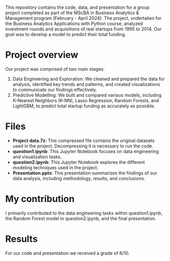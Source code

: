 This repository contains the code, data, and presentation for a group project completed as part of the MScBA in Business Analytics & Management program (February - April 2024). The project, undertaken for the Business Analytics Applications with Python course, analyzed investment rounds and acquisitions of real startups from 1995 to 2014. Our goal was to develop a model to predict their total funding.

# Project overview
Our project was comprised of two main stages:
1. Data Engineering and Exploration: We cleaned and prepared the data for analysis, identified key trends and patterns, and created visualizations to communicate our findings effectively.
2. Predictive Modelling: We built and compared various models, including K-Nearest Neighbors (K-NN), Lasso Regression, Random Forests, and LightGBM, to predict total startup funding as accurately as possible.
   
# Files
- **Project data.7z**: This compressed file contains the original datasets used in the project. Decompressing it is necessary to run the code.
- **question1.ipynb**: This Jupyter Notebook focuses on data engineering and visualization tasks.
- **question2.ipynb**: This Jupyter Notebook explores the different modeling techniques used in the project.
- **Presentation.pptx**: This presentation summarizes the findings of our data analysis, including methodology, results, and conclusions.

# My contribution
I primarily contributed to the data engineering tasks within question1.ipynb, the Random Forest model in question2.ipynb, and the final presentation.

# Results
For our code and presentation we received a grade of 8/10.
